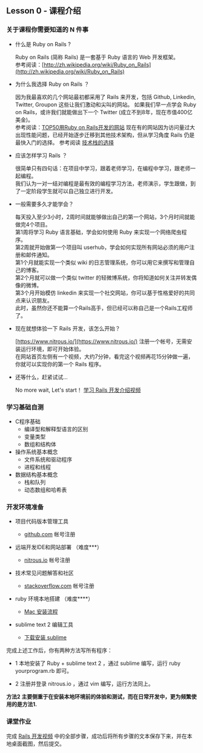 ## Lesson 0 - 课程介绍

### 关于课程你需要知道的 N 件事

* 什么是 Ruby on Rails ?
        
  Ruby on Rails (简称 Rails) 是一套基于 Ruby 语言的 Web 开发框架。  
  参考阅读：[http://zh.wikipedia.org/wiki/Ruby_on_Rails](http://zh.wikipedia.org/wiki/Ruby_on_Rails)

* 为什么我选择 Ruby on Rails ？
  
  因为我最喜欢的几个网站最初都采用了 Rails 来开发，包括 Github, Linkedin, Twitter, Groupon 这些让我们激动和尖叫的网站。
  如果我们早一点学会 Ruby on Rails，或许我们就能做出下一个 Twitter (成立不到8年，现在市值400亿美金)。  
  参考阅读：[TOP50用Ruby on Rails开发的网站](http://developer.51cto.com/art/200904/121203_all.htm)
  现在有的网站因为访问量过大出现性能问题，已经开始逐步迁移到其他技术架构，但从学习角度 Rails 仍是最快入门的选择。
  参考阅读 [技术栈的选择](http://www.csdn.net/article/2013-12-30/2817970-technology-stack-choices)

* 应该怎样学习 Rails ？
        
  很简单只有四句话：在项目中学习，跟着老师学习，在编程中学习，跟老师一起编程。  
  我们认为一对一结对编程是最有效的编程学习方法，老师演示，学生跟做，到了一定阶段学生就可以自己独立进行开发。

* 一般需要多久才能学会？

  每天投入至少3小时，2周时间就能够做出自己的第一个网站，3个月时间就能做完4个项目。  
  第1周将学习 Ruby 语言基础，学会如何使用 Ruby 来实现一个网络爬虫程序。  
  第2周就开始做第一个项目叫 userhub，学会如何实现所有网站必须的用户注册和邮件通知。  
  第1个月就能实现一个类似 wiki 的日志管理系统，你可以用它来撰写和管理自己的博客。  
  第2个月就可以做一个类似 twitter 的轻微博系统，你将知道如何关注并转发偶像的微博。  
  第3个月开始模仿 linkedin 来实现一个社交网站，你可以基于性格爱好的共同点来认识朋友。  
  此时，虽然你还不能算一个Rails高手，但已经可以称自己是一个Rails工程师了。

* 现在就想体验一下 Rails 开发，该怎么开始？
        
  [https://www.nitrous.io/](https://www.nitrous.io/) 注册一个帐号，无需安装运行环境，即可开始体验。  
  在网站首页左侧有一个视频，大约7分钟，看完这个视频再花15分钟做一遍，你就可以实现你的第一个 Rails 程序。

* 还等什么，赶紧试试... 

  No more wait, Let's start！ [学习 Rails 开发介绍视频](https://www.youtube.com/embed/u6Qu9T5lRqI?hd=1)
  
### 学习基础自测
* C程序基础
  - 编译型和解释型语言的区别
  - 变量类型
  - 数组和结构体
* 操作系统基本概念
  - 文件系统和驱动程序
  - 进程和线程
* 数据结构基本概念
  - 栈和队列
  - 动态数组和哈希表

### 开发环境准备
* 项目代码版本管理工具
  - [github.com](github.com) 帐号注册

* 远端开发IDE和网站部署 （难度***）
  - [nitrous.io](nitrous.io) 帐号注册  

* 技术常见问题解答和社区
  - [stackoverflow.com](stackoverflow.com) 帐号注册  

* ruby 环境本地搭建 （难度****）
  - [Mac 安装流程](https://github.com/limingth/myRoR/blob/master/0-how-to-install.md)

* sublime text 2 编辑工具  
  - [下载安装 sublime](http://www.sublimetext.com/2)

完成上述工作后，你有两种方法写所有程序：

* 1 本地安装了 Ruby + sublime text 2 ，通过 sublime 编写，运行 ruby yourprogram.rb 即可。

* 2 注册并登录 nitrous.io ，通过 vim 编写，运行方法同上。

**方法2 主要侧重于在安装本地环境前的体验和测试，而在日常开发中，更为频繁使用的是方法1.**

### 课堂作业
完成 [Rails 开发视频](https://www.youtube.com/embed/u6Qu9T5lRqI?hd=1) 中的全部步骤，成功后将所有步骤的文本保存下来，并在本地桌面截图，然后提交。
